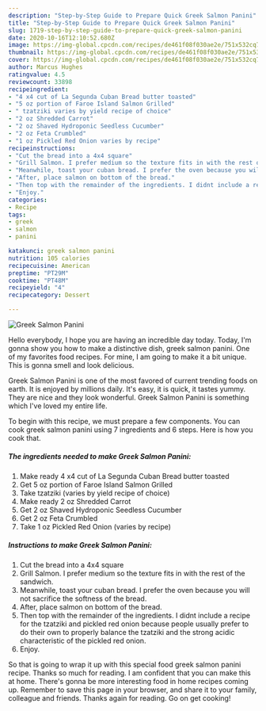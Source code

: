 ```yaml
---
description: "Step-by-Step Guide to Prepare Quick Greek Salmon Panini"
title: "Step-by-Step Guide to Prepare Quick Greek Salmon Panini"
slug: 1719-step-by-step-guide-to-prepare-quick-greek-salmon-panini
date: 2020-10-16T12:10:52.680Z
image: https://img-global.cpcdn.com/recipes/de461f08f030ae2e/751x532cq70/greek-salmon-panini-recipe-main-photo.jpg
thumbnail: https://img-global.cpcdn.com/recipes/de461f08f030ae2e/751x532cq70/greek-salmon-panini-recipe-main-photo.jpg
cover: https://img-global.cpcdn.com/recipes/de461f08f030ae2e/751x532cq70/greek-salmon-panini-recipe-main-photo.jpg
author: Marcus Hughes
ratingvalue: 4.5
reviewcount: 33898
recipeingredient:
- "4 x4 cut of La Segunda Cuban Bread butter toasted"
- "5 oz portion of Faroe Island Salmon Grilled"
- " tzatziki varies by yield recipe of choice"
- "2 oz Shredded Carrot"
- "2 oz Shaved Hydroponic Seedless Cucumber"
- "2 oz Feta Crumbled"
- "1 oz Pickled Red Onion varies by recipe"
recipeinstructions:
- "Cut the bread into a 4x4 square"
- "Grill Salmon. I prefer medium so the texture fits in with the rest of the sandwich."
- "Meanwhile, toast your cuban bread. I prefer the oven because you will not sacrifice the softness of the bread."
- "After, place salmon on bottom of the bread."
- "Then top with the remainder of the ingredients. I didnt include a recipe for the tzatziki and pickled red onion because people usually prefer to do their own to properly balance the tzatziki and the strong acidic characteristic of the pickled red onion."
- "Enjoy."
categories:
- Recipe
tags:
- greek
- salmon
- panini

katakunci: greek salmon panini 
nutrition: 105 calories
recipecuisine: American
preptime: "PT29M"
cooktime: "PT48M"
recipeyield: "4"
recipecategory: Dessert

---
```



![Greek Salmon Panini](https://img-global.cpcdn.com/recipes/de461f08f030ae2e/751x532cq70/greek-salmon-panini-recipe-main-photo.jpg)

Hello everybody, I hope you are having an incredible day today. Today, I'm gonna show you how to make a distinctive dish, greek salmon panini. One of my favorites food recipes. For mine, I am going to make it a bit unique. This is gonna smell and look delicious.

Greek Salmon Panini is one of the most favored of current trending foods on earth. It is enjoyed by millions daily. It's easy, it is quick, it tastes yummy. They are nice and they look wonderful. Greek Salmon Panini is something which I've loved my entire life.




To begin with this recipe, we must prepare a few components. You can cook greek salmon panini using 7 ingredients and 6 steps. Here is how you cook that.

<!--inarticleads1-->

##### The ingredients needed to make Greek Salmon Panini:

1. Make ready 4 x4 cut of La Segunda Cuban Bread butter toasted
1. Get 5 oz portion of Faroe Island Salmon Grilled
1. Take  tzatziki (varies by yield recipe of choice)
1. Make ready 2 oz Shredded Carrot
1. Get 2 oz Shaved Hydroponic Seedless Cucumber
1. Get 2 oz Feta Crumbled
1. Take 1 oz Pickled Red Onion (varies by recipe)




<!--inarticleads2-->

##### Instructions to make Greek Salmon Panini:

1. Cut the bread into a 4x4 square
1. Grill Salmon. I prefer medium so the texture fits in with the rest of the sandwich.
1. Meanwhile, toast your cuban bread. I prefer the oven because you will not sacrifice the softness of the bread.
1. After, place salmon on bottom of the bread.
1. Then top with the remainder of the ingredients. I didnt include a recipe for the tzatziki and pickled red onion because people usually prefer to do their own to properly balance the tzatziki and the strong acidic characteristic of the pickled red onion.
1. Enjoy.




So that is going to wrap it up with this special food greek salmon panini recipe. Thanks so much for reading. I am confident that you can make this at home. There's gonna be more interesting food in home recipes coming up. Remember to save this page in your browser, and share it to your family, colleague and friends. Thanks again for reading. Go on get cooking!
